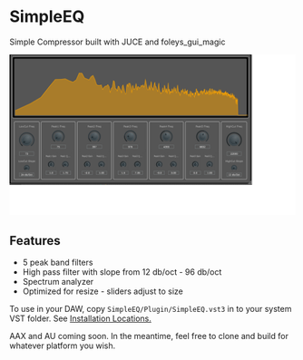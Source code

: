 # SimpleEQ

Simple Compressor built with JUCE and foleys_gui_magic

![SimpleEQ_image!](SimpleEQ/img/SimpleEQ.png)

## Features

- 5 peak band filters
- High pass filter with slope from 12 db/oct - 96 db/oct
- Spectrum analyzer
- Optimized for resize - sliders adjust to size

To use in your DAW, copy `SimpleEQ/Plugin/SimpleEQ.vst3` in to your system VST folder. See [Installation Locations.](https://docs.juce.com/master/tutorial_app_plugin_packaging.html)

AAX and AU coming soon. In the meantime, feel free to clone and build for whatever platform you wish.
